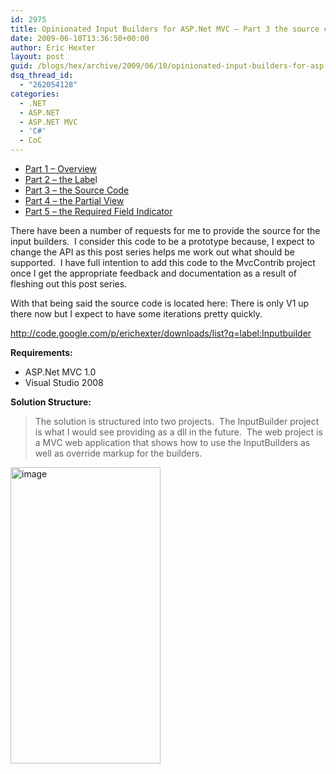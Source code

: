 ```yaml
---
id: 2975
title: Opinionated Input Builders for ASP.Net MVC – Part 3 the source code.
date: 2009-06-10T13:36:50+00:00
author: Eric Hexter
layout: post
guid: /blogs/hex/archive/2009/06/10/opinionated-input-builders-for-asp-net-mvc-part-3-the-source-code.aspx
dsq_thread_id:
  - "262054128"
categories:
  - .NET
  - ASP.NET
  - ASP.NET MVC
  - 'C#'
  - CoC
---
```

  * <a href="http://www.lostechies.com/blogs/hex/archive/2009/06/09/opinionated-input-builders-for-asp-net-mvc-using-partials-part-i.aspx" target="_blank">Part 1 – Overview</a>
  * <a href="http://www.lostechies.com/blogs/hex/archive/2009/06/09/opinionated-input-builders-for-asp-net-mvc-part-2-html-layout-for-the-label.aspx" target="_blank">Part 2 – the Labe</a>l
  * <a href="http://www.lostechies.com/blogs/hex/archive/2009/06/10/opinionated-input-builders-for-asp-net-mvc-part-3-the-source-code.aspx" target="_blank">Part 3 – the Source Code</a>
  * <a href="http://www.lostechies.com/blogs/hex/archive/2009/06/10/opinionated-input-builders-for-asp-net-mvc-part-3-the-partial-view-inputs.aspx" target="_blank">Part 4 – the Partial View</a>
  * <a href="http://www.lostechies.com/blogs/hex/archive/2009/06/10/opinionated-input-builders-for-asp-net-mvc-part-5-the-required-input.aspx" target="_blank">Part 5 – the Required Field Indicator</a>&#160;

There have been a number of requests for me to provide the source for the input builders.&#160; I consider this code to be a prototype because, I expect to change the API as this post series helps me work out what should be supported.&#160; I have full intention to add this code to the MvcContrib project once I get the appropriate feedback and documentation as a result of fleshing out this post series.

With that being said the source code is located here: There is only V1 up there now but I expect to have some iterations pretty quickly.

<http://code.google.com/p/erichexter/downloads/list?q=label:Inputbuilder>

**Requirements:**

  * ASP.Net MVC 1.0 
  * Visual Studio 2008 

**Solution Structure:**

> The solution is structured into two projects.&#160; The InputBuilder project is what I would see providing as a dll in the future.&#160; The web project is a MVC web application that shows how to use the InputBuilders as well as override markup for the builders. 

<img style="border-right-width: 0px;border-top-width: 0px;border-bottom-width: 0px;border-left-width: 0px" border="0" alt="image" src="http://lostechies.com/erichexter/files/2011/03/image_11ABA974.png" width="240" height="474" />